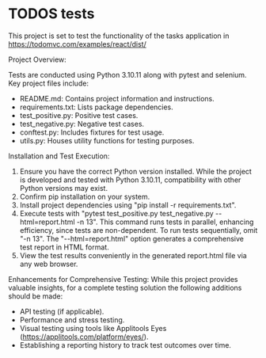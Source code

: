 # TODOS tests

This project is set to test the functionality of the tasks application in https://todomvc.com/examples/react/dist/

Project Overview:

Tests are conducted using Python 3.10.11 along with pytest and selenium.
Key project files include:
* README.md: Contains project information and instructions.
* requirements.txt: Lists package dependencies.
* test_positive.py: Positive test cases.
* test_negative.py: Negative test cases.
* conftest.py: Includes fixtures for test usage.
* utils.py: Houses utility functions for testing purposes.


Installation and Test Execution:

1. Ensure you have the correct Python version installed. While the project is developed and tested with Python 3.10.11, compatibility with other Python versions may exist.
2. Confirm pip installation on your system.
3. Install project dependencies using "pip install -r requirements.txt".
4. Execute tests with "pytest test_positive.py test_negative.py --html=report.html -n 13". This command runs tests in parallel, enhancing efficiency, since tests are non-dependent. To run tests sequentially, omit "-n 13". The "--html=report.html" option generates a comprehensive test report in HTML format.
5. View the test results conveniently in the generated report.html file via any web browser.


Enhancements for Comprehensive Testing:
While this project provides valuable insights, for a complete testing solution the following additions should be made:

* API testing (if applicable).
* Performance and stress testing.
* Visual testing using tools like Applitools Eyes (https://applitools.com/platform/eyes/).
* Establishing a reporting history to track test outcomes over time.